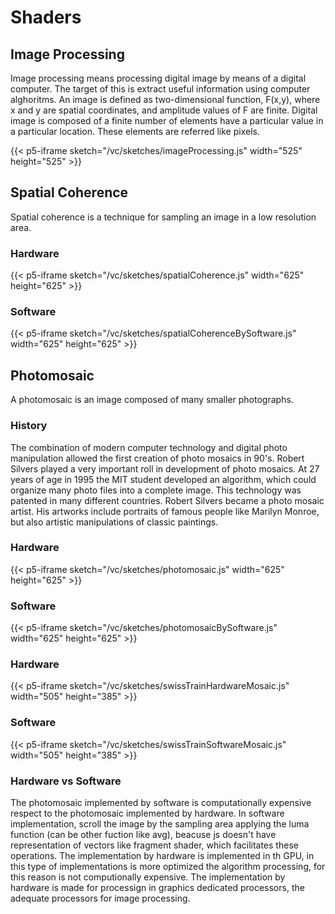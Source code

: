 # Shaders

## Image Processing

Image processing means processing digital image by means of a digital computer. The target of this is extract useful information using computer alghoritms.
An image is defined as two-dimensional function, F(x,y), where x and y are spatial coordinates, and amplitude values of F are finite.
Digital image is composed of a finite number of elements have a particular value in a particular location. These elements are referred like pixels.

{{< p5-iframe sketch="/vc/sketches/imageProcessing.js" width="525" height="525" >}}

## Spatial Coherence

Spatial coherence is a technique for sampling an image in a low resolution area.

### Hardware

{{< p5-iframe sketch="/vc/sketches/spatialCoherence.js"  width="625" height="625" >}}


### Software

{{< p5-iframe sketch="/vc/sketches/spatialCoherenceBySoftware.js"  width="625" height="625" >}}

## Photomosaic

A photomosaic is an image composed of many smaller photographs.

### History

The combination of modern computer technology and digital photo manipulation allowed the first creation of photo mosaics in 90's. Robert Silvers played a very important roll in development of photo mosaics. At 27 years of age in 1995 the MIT student developed an algorithm, which could organize many photo files into a complete image. This technology was patented in many different countries.
Robert Silvers became a photo mosaic artist. His artworks include portraits of famous people like Marilyn Monroe, but also artistic manipulations of classic paintings.


### Hardware

{{< p5-iframe sketch="/vc/sketches/photomosaic.js"  width="625" height="625" >}}


### Software

{{< p5-iframe sketch="/vc/sketches/photomosaicBySoftware.js"  width="625" height="625" >}}



### Hardware

{{< p5-iframe sketch="/vc/sketches/swissTrainHardwareMosaic.js"  width="505" height="385" >}}

### Software

{{< p5-iframe sketch="/vc/sketches/swissTrainSoftwareMosaic.js"  width="505" height="385" >}}

### Hardware vs Software

The photomosaic implemented by software is computationally expensive respect to the photomosaic implemented by hardware. In software implementation, scroll the image by the sampling area applying the luma function (can be other fuction like avg), beacuse js doesn't have representation of vectors like fragment shader, which facilitates these operations. The implementation by hardware is implemented in th GPU, in this type of implementations is more optimized the algorithm processing, for this reason is not computionally expensive. The implementation by hardware is made for processign in graphics dedicated processors, the adequate processors for image processing.